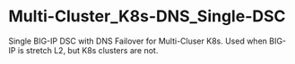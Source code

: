 # Multi-Cluster_K8s-DNS_Single-DSC
Single BIG-IP DSC with DNS Failover for Multi-Cluser K8s. Used when BIG-IP is stretch L2, but K8s clusters are not.
